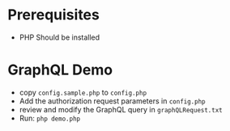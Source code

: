 # Prerequisites
* PHP Should be installed

# GraphQL Demo
* copy `config.sample.php` to `config.php`
* Add the authorization request parameters in `config.php`
* review and modify the GraphQL query in `graphQLRequest.txt`
* Run: `php demo.php` 












